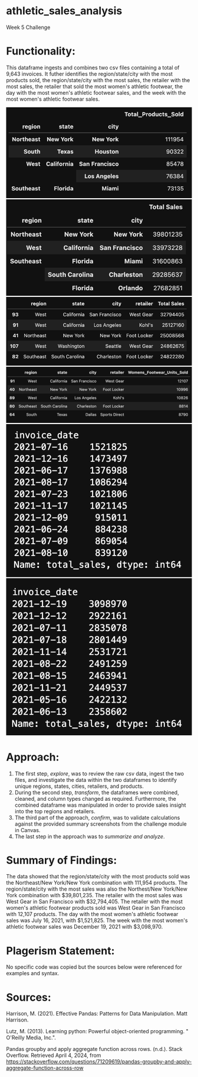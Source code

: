 # athletic_sales_analysis
Week 5 Challenge

# Functionality:
This dataframe ingests and combines two csv files containing a total of 9,643 invoices. It futher identifies the region/state/city with the most products sold, the region/state/city with the most sales, the retailer with the most sales, the retailer that sold the most women's athletic footwear, the day with the most women's athletic footwear sales, and the week with the most women's athletic footwear sales.

![Screenshot](total_products_sold.png)
![Screenshot](total_sales.png)
![Screenshot](retailer_total_sales.png)
![Screenshot](womens_athletic_footwear_products.png)
![Screenshot](day_most_sales.png)
![Screenshot](week_most_sales.png)

# Approach:
1. The first step, *explore*, was to review the raw csv data, ingest the two files, and investigate the data within the two dataframes to identify unique regions, states, cities, retailers, and products. 
2. During the second step, *transform*, the dataframes were combined, cleaned, and column types changed as required. Furthermore, the combined dataframe was manipulated in order to provide sales insight into the top regions and retailers. 
3. The third part of the approach, *confirm*, was to validate calculations against the provided summary screenshots from the challenge module in Canvas. 
4. The last step in the approach was to *summarize and analyze*.

# Summary of Findings:
The data showed that the region/state/city with the most products sold was the Northeast/New York/New York combination with 111,954 products. The region/state/city with the most sales was also the Northest/New York/New York combination with $39,801,235. The retailer with the most sales was West Gear in San Francisco with $32,794,405. The retailer with the most women's athletic footwear products sold was West Gear in San Francisco with 12,107 products. The day with the most women's athletic footwear sales was July 16, 2021, with $1,521,825. The week with the most women's athletic footwear sales was December 19, 2021 with $3,098,970.

# Plagerism Statement:
No specific code was copied but the sources below were referenced for examples and syntax. 

# Sources:

Harrison, M. (2021). Effective Pandas: Patterns for Data Manipulation. Matt Harrison.

Lutz, M. (2013). Learning python: Powerful object-oriented programming. " O'Reilly Media, Inc.".

 Pandas groupby and apply aggregate function across rows. (n.d.). Stack Overflow. Retrieved April 4, 2024, from https://stackoverflow.com/questions/71209619/pandas-groupby-and-apply-aggregate-function-across-row 

